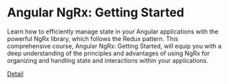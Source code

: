 # Angular NgRx: Getting Started

Learn how to efficiently manage state in your Angular applications with the powerful NgRx library, which follows the Redux pattern. This comprehensive course, Angular NgRx: Getting Started, will equip you with a deep understanding of the principles and advantages of using NgRx for organizing and handling state and interactions within your applications. 

[Detail](https://eduitfree.com/courses/angular-ngrx-getting-started)